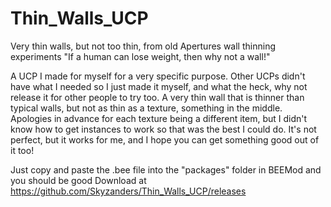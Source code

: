 # Thin_Walls_UCP
Very thin walls, but not too thin, from old Apertures wall thinning experiments "If a human can lose weight, then why not a wall!"

A UCP I made for myself for a very specific purpose. Other UCPs didn't have what I needed so I just made it myself, and what the heck, why not release it for other people to try too. A very thin wall that is thinner than typical walls, but not as thin as a texture, something in the middle. Apologies in advance for each texture being a different item, but I didn't know how to get instances to work so that was the best I could do. It's not perfect, but it works for me, and I hope you can get something good out of it too!

Just copy and paste the .bee file into the "packages" folder in BEEMod and you should be good
Download at https://github.com/Skyzanders/Thin_Walls_UCP/releases
